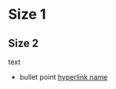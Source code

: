 # Size 1
## Size 2
text
- bullet point
[hyperlink name](https://doi.org/10.1109/EMBC44109.2020.9175223)
